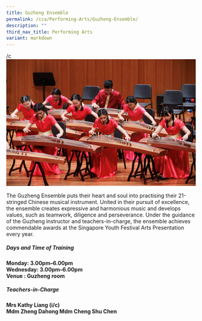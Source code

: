 ```yaml
---
title: Guzheng Ensemble
permalink: /cca/Performing-Arts/Guzheng-Ensemble/
description: ""
third_nav_title: Performing Arts
variant: markdown
---
```

/c![](/images/2023images/CCAs%202023/guzheng%202023.jpg)

The Guzheng Ensemble puts their heart and soul into practising their 21-stringed Chinese musical instrument. United in their pursuit of excellence, the ensemble creates expressive and harmonious music and develops values, such as teamwork, diligence and perseverance. Under the guidance of the Guzheng instructor and teachers-in-charge, the ensemble achieves commendable awards at the Singapore Youth Festival Arts Presentation every year. 

<h5>Days and Time of Training </h5>

**Monday: 3.00pm–6.00pm <br>
Wednesday: 3.00pm–6.00pm <br>
Venue : Guzheng room**<br>

<h5>Teachers-in-Charge</h5>

**Mrs Kathy Liang (i/c)<br>
Mdm Zheng Dahong
Mdm Cheng Shu Chen**